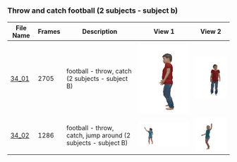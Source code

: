 ### Throw and catch football (2 subjects - subject b)
|File Name|Frames|Description|View 1|View 2|
|-|-|-|-|-|
|[34_01](https://github.com/Shriinivas/cmubvh/raw/main/Sequence-030-034/34/Data/34_01.zip)|2705|football - throw, catch (2 subjects - subject B)|<img src="https://github.com/Shriinivas/cmubvhgifs/blob/main/Sequence-030-034/34/34_01_0.gif"/>|<img src="https://github.com/Shriinivas/cmubvhgifs/blob/main/Sequence-030-034/34/34_01_1.gif"/>|
|[34_02](https://github.com/Shriinivas/cmubvh/raw/main/Sequence-030-034/34/Data/34_02.zip)|1286|football - throw, catch, jump around (2 subjects - subject B)|<img src="https://github.com/Shriinivas/cmubvhgifs/blob/main/Sequence-030-034/34/34_02_0.gif"/>|<img src="https://github.com/Shriinivas/cmubvhgifs/blob/main/Sequence-030-034/34/34_02_1.gif"/>|

